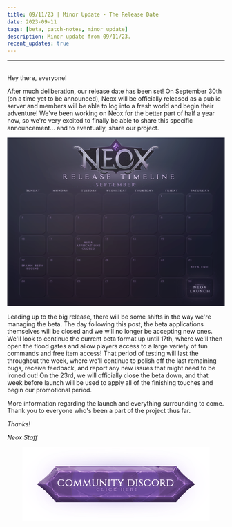 ```yaml
---
title: 09/11/23 | Minor Update - The Release Date
date: 2023-09-11
tags: [beta, patch-notes, minor update]
description: Minor update from 09/11/23.
recent_updates: true
---
```


***
<br>
Hey there, everyone!

After much deliberation, our release date has been set! On September 30th (on a time yet to be announced), Neox will be officially released as a public server and members will be able to log into a fresh world and begin their adventure! We've been working on Neox for the better part of half a year now, so we're very excited to finally be able to share this specific announcement... and to eventually, share our project.

<div class="spacer-medium"></div>
<center><img src="/assets/img/updates/091123/releasetimeline.png"><br></center>
<div class="spacer-medium"></div>

Leading up to the big release, there will be some shifts in the way we're managing the beta. The day following this post, the beta applications themselves will be closed and we will no longer be accepting new ones. We'll look to continue the current beta format up until 17th, where we'll then open the flood gates and allow players access to a large variety of fun commands and free item access! That period of testing will last the throughout the week, where we'll continue to polish off the last remaining bugs, receive feedback, and report any new issues that might need to be ironed out! On the 23rd, we will officially close the beta down, and that week before launch will be used to apply all of the finishing touches and begin our promotional period.

More information regarding the launch and everything surrounding to come. Thank you to everyone who's been a part of the project thus far.

<em>Thanks!

<em>Neox Staff<br>

<div class="spacer-medium"></div>
<center><a href="https://discord.com/invite/neoxps"><img src="/assets/img/JoinDiscord.png"></a></center>